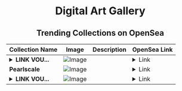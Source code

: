 <div align="center">

# Digital Art Gallery

## Trending Collections on OpenSea

| Collection Name                       | Image                                                                                     | Description                       | OpenSea Link                                                                                          |
|---------------------------------------|-------------------------------------------------------------------------------------------|-----------------------------------|--------------------------------------------------------------------------------------------------------|
| **<details><summary>­­­­­­­LINK VOU...</summary>­­­­­­­LINK VOUCHER #7533</details>** | ![Image](https://i.seadn.io/s/raw/files/9bb6d4847ef1a8e777c130f13a484bcf.gif?w=500&auto=format?w=200&auto=format) |  | <details><summary>Link</summary>[­­­­­­­LINK VOUCHER #7533](https://opensea.io/collection/link-voucher-7533)</details> |
| **Pearlscale** | ![Image](https://i.seadn.io/s/raw/files/f0655b6b8f1b43e75ff435b3d4ce2887.jpg?w=500&auto=format?w=200&auto=format) |  | <details><summary>Link</summary>[Pearlscale](https://opensea.io/collection/pearlscale)</details> |
| **<details><summary>­­­­­­­LINK VOU...</summary>­­­­­­­LINK VOUCHER #5145</details>** | ![Image](https://i.seadn.io/s/raw/files/9bb6d4847ef1a8e777c130f13a484bcf.gif?w=500&auto=format?w=200&auto=format) |  | <details><summary>Link</summary>[­­­­­­­LINK VOUCHER #5145](https://opensea.io/collection/link-voucher-5145)</details> |

</div>
